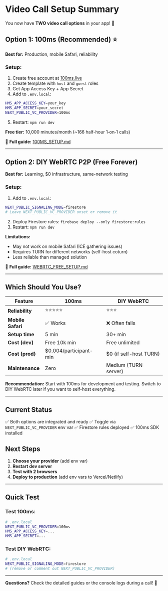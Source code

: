 # Video Call Setup Summary

You now have **TWO video call options** in your app! 🎉

## Option 1: 100ms (Recommended) ⭐

**Best for:** Production, mobile Safari, reliability

### Setup:
1. Create free account at [100ms.live](https://dashboard.100ms.live/register)
2. Create template with `host` and `guest` roles
3. Get App Access Key + App Secret
4. Add to `.env.local`:
```bash
HMS_APP_ACCESS_KEY=your_key
HMS_APP_SECRET=your_secret
NEXT_PUBLIC_VC_PROVIDER=100ms
```
5. Restart: `npm run dev`

**Free tier:** 10,000 minutes/month (~166 half-hour 1‑on‑1 calls)

📖 **Full guide:** [100MS_SETUP.md](./100MS_SETUP.md)

---

## Option 2: DIY WebRTC P2P (Free Forever)

**Best for:** Learning, $0 infrastructure, same-network testing

### Setup:
1. Add to `.env.local`:
```bash
NEXT_PUBLIC_SIGNALING_MODE=firestore
# Leave NEXT_PUBLIC_VC_PROVIDER unset or remove it
```
2. Deploy Firestore rules: `firebase deploy --only firestore:rules`
3. Restart: `npm run dev`

**Limitations:**
- May not work on mobile Safari (ICE gathering issues)
- Requires TURN for different networks (self-host coturn)
- Less reliable than managed solution

📖 **Full guide:** [WEBRTC_FREE_SETUP.md](./WEBRTC_FREE_SETUP.md)

---

## Which Should You Use?

| Feature | 100ms | DIY WebRTC |
|---------|-------|------------|
| **Reliability** | ⭐⭐⭐⭐⭐ | ⭐⭐⭐ |
| **Mobile Safari** | ✅ Works | ❌ Often fails |
| **Setup time** | 5 min | 30+ min |
| **Cost (dev)** | Free 10k min | Free unlimited |
| **Cost (prod)** | $0.004/participant-min | $0 (if self-host TURN) |
| **Maintenance** | Zero | Medium (TURN server) |

**Recommendation:** Start with 100ms for development and testing. Switch to DIY WebRTC later if you want to self-host everything.

---

## Current Status

✅ Both options are integrated and ready
✅ Toggle via `NEXT_PUBLIC_VC_PROVIDER` env var
✅ Firestore rules deployed
✅ 100ms SDK installed

## Next Steps

1. **Choose your provider** (add env var)
2. **Restart dev server**
3. **Test with 2 browsers**
4. **Deploy to production** (add env vars to Vercel/Netlify)

---

## Quick Test

### Test 100ms:
```bash
# .env.local
NEXT_PUBLIC_VC_PROVIDER=100ms
HMS_APP_ACCESS_KEY=...
HMS_APP_SECRET=...
```

### Test DIY WebRTC:
```bash
# .env.local
NEXT_PUBLIC_SIGNALING_MODE=firestore
# (remove or comment out NEXT_PUBLIC_VC_PROVIDER)
```

---

**Questions?** Check the detailed guides or the console logs during a call! 🚀

